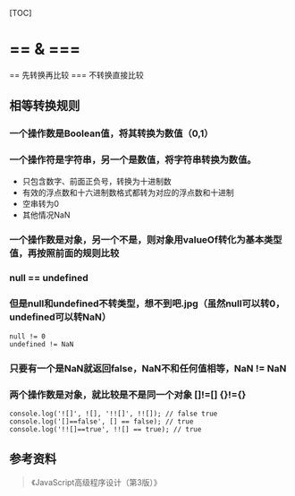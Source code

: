 [TOC]

# == & ===

== 先转换再比较
=== 不转换直接比较

## 相等转换规则
### 一个操作数是Boolean值，将其转换为数值（0,1）

### 一个操作符是字符串，另一个是数值，将字符串转换为数值。

- 只包含数字、前面正负号，转换为十进制数
- 有效的浮点数和十六进制数格式都转为对应的浮点数和十进制
- 空串转为0
- 其他情况NaN

### 一个操作数是对象，另一个不是，则对象用valueOf转化为基本类型值，再按照前面的规则比较
### null == undefined
### 但是null和undefined不转类型，想不到吧.jpg（虽然null可以转0，undefined可以转NaN）
```
null != 0
undefined != NaN
```
### 只要有一个是NaN就返回false，NaN不和任何值相等，NaN != NaN
### 两个操作数是对象，就比较是不是同一个对象 []!=[] {}!={}

```
console.log('![]', ![], '!![]', !![]); // false true
console.log('[]==false', [] == false); // true 
console.log('!![]==true', !![] == true); // true
```

## 参考资料
> 《JavaScript高级程序设计（第3版）》